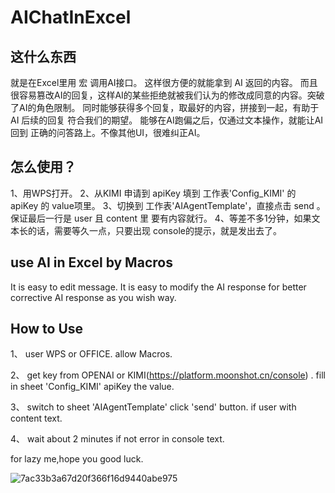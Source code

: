 # AIChatInExcel

## 这什么东西

就是在Excel里用 宏 调用AI接口。
这样很方便的就能拿到 AI 返回的内容。
而且 很容易篡改AI的回复，这样AI的某些拒绝就被我们认为的修改成同意的内容。突破了AI的角色限制。
同时能够获得多个回复，取最好的内容，拼接到一起，有助于 AI 后续的回复 符合我们的期望。
能够在AI跑偏之后，仅通过文本操作，就能让AI回到 正确的问答路上。不像其他UI，很难纠正AI。


## 怎么使用？

1、用WPS打开。
2、从KIMI 申请到 apiKey 填到 工作表'Config_KIMI' 的 apiKey 的 value项里。
3、切换到 工作表'AIAgentTemplate'，直接点击 send 。保证最后一行是 user 且 content 里 要有内容就行。
4、等差不多1分钟，如果文本长的话，需要等久一点，只要出现 console的提示，就是发出去了。





## use AI in Excel by Macros

It is easy to edit message.
It is easy to modify the AI response for better corrective AI response as you wish way.


## How to Use


1、 user WPS or OFFICE. allow Macros.

2、 get key from OPENAI or KIMI(https://platform.moonshot.cn/console) . fill in sheet 'Config_KIMI' apiKey the value.

3、 switch to sheet 'AIAgentTemplate'  click 'send' button. if user with content text.

4、 wait about 2 minutes if not error in  console text.


for lazy me,hope you good luck.


![7ac33b3a67d20f366f16d9440abe975](https://github.com/lautherf/AIChatInExcel/assets/6778243/60d6dea0-a8fe-4e6f-8d03-edb8db1bbc9a)

